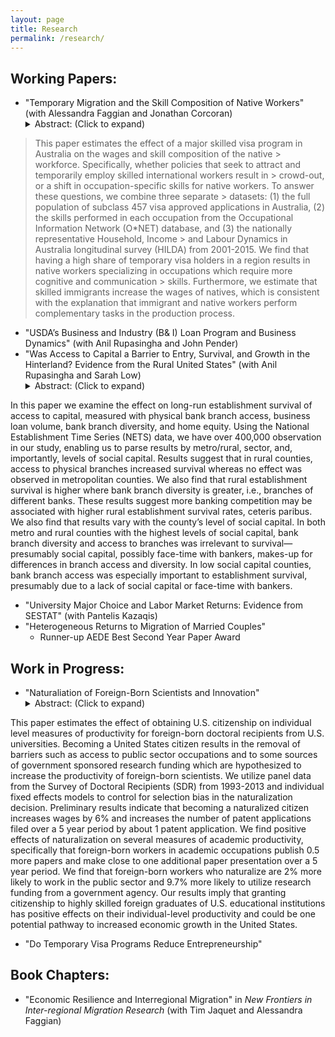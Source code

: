 ```yaml
---
layout: page
title: Research
permalink: /research/
---
```

## Working Papers: 
* "Temporary Migration and the Skill Composition of Native Workers" (with Alessandra Faggian and Jonathan Corcoran)
  <details>
      <summary>Abstract: (Click to expand)</summary>
> This paper estimates the effect of a major skilled visa program in Australia on the wages and skill composition of the native > workforce. Specifically, whether policies that seek to attract and temporarily employ skilled international workers result in > crowd-out, or a shift in occupation-specific skills for native workers. To answer these questions, we combine three separate  > datasets: (1) the full population of subclass 457 visa approved applications in Australia, (2) the skills performed in each 
> occupation from the Occupational Information Network (O*NET) database, and (3) the nationally representative Household, Income > and Labour Dynamics in Australia longitudinal survey (HILDA) from 2001-2015. We find that having a high share of temporary 
> visa holders in a region results in native workers specializing in occupations which require more cognitive and communication > skills. Furthermore, we estimate that skilled immigrants increase the wages of natives, which is consistent with the 
> explanation that immigrant and native workers perform complementary tasks in the production process. 
    </details>
* "USDA’s Business and Industry (B& I) Loan Program and Business Dynamics" (with Anil Rupasingha and John Pender)
* "Was Access to Capital a Barrier to Entry, Survival, and Growth in the Hinterland? Evidence from the Rural United States" (with Anil Rupasingha and Sarah Low)
  <details>
      <summary>Abstract: (Click to expand)</summary>
 In this paper we examine the effect on long-run establishment survival of access to capital, measured with physical bank branch access, business loan volume, bank branch diversity, and home equity.  Using the National Establishment Time Series (NETS) data, we have over 400,000 observation in our study, enabling us to parse results by metro/rural, sector, and, importantly, levels of social capital.  Results suggest that in rural counties, access to physical branches increased survival whereas no effect was observed in metropolitan counties. We also find that rural establishment survival is higher where bank branch diversity is greater, i.e., branches of different banks. These results suggest more banking competition may be associated with higher rural establishment survival rates, ceteris paribus.  We also find that results vary with the county’s level of social capital. In both metro and rural counties with the highest levels of social capital, bank branch diversity and access to branches was irrelevant to survival—presumably social capital, possibly face-time with bankers, makes-up for differences in branch access and diversity. In low social capital counties, bank branch access was especially important to establishment survival, presumably due to a lack of social capital or face-time with bankers. 
    </details>
* "University Major Choice and Labor Market Returns: Evidence from SESTAT" (with Pantelis Kazaqis)
* "Heterogeneous Returns to Migration of Married Couples"
	* Runner-up AEDE Best Second Year Paper Award
	
## Work in Progress:
* "Naturaliation of Foreign-Born Scientists and Innovation"
  <details>
      <summary>Abstract: (Click to expand)</summary>
 This paper estimates the effect of obtaining U.S. citizenship on individual level measures of productivity for foreign-born doctoral recipients from U.S. universities. Becoming a United States citizen results in the removal of barriers such as access to public sector occupations and to some sources of government sponsored research funding which are hypothesized to increase the productivity of foreign-born scientists. We utilize panel data from the Survey of Doctoral Recipients (SDR) from 1993-2013 and individual fixed effects models to control for selection bias in the naturalization decision. Preliminary results indicate that becoming a naturalized citizen increases wages by 6% and increases the number of patent applications filed over a 5 year period by about 1 patent application. We find positive effects of naturalization on several measures of academic productivity, specifically that foreign-born workers in academic occupations publish 0.5 more papers and make close to one additional paper presentation over a 5 year period. We find that foreign-born workers who naturalize are 2% more likely to work in the public sector and 9.7% more likely to utilize research funding from a government agency. Our results imply that granting citizenship to highly skilled foreign graduates of U.S. educational institutions has positive effects on their individual-level productivity and could be one potential pathway to increased economic growth in the United States.  
    </details>
* "Do Temporary Visa Programs Reduce Entrepreneurship"

## Book Chapters:
* "Economic Resilience and Interregional Migration" in *New Frontiers in Inter-regional Migration Research* (with Tim Jaquet and Alessandra Faggian)

